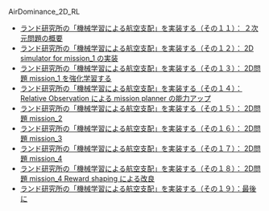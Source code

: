 AirDominance_2D_RL

 - [ランド研究所の「機械学習による航空支配」を実装する（その１１）： ２次元問題の概要](https://qiita.com/DreamMakerAi/items/3572afde356ba5719123)
 - [ランド研究所の「機械学習による航空支配」を実装する（その１２）： 2D simulator for mission_1 の実装](https://qiita.com/DreamMakerAi/private/af22d730bf8cbff23fdd)
 - [ランド研究所の「機械学習による航空支配」を実装する（その１３）： 2D問題 mission_1 を強化学習する]()
 - [ランド研究所の「機械学習による航空支配」を実装する（その１４）： Relative Observation による mission planner の能力アップ]()
 - [ランド研究所の「機械学習による航空支配」を実装する（その１５）： 2D問題 mission_2]()
 - [ランド研究所の「機械学習による航空支配」を実装する（その１６）： 2D問題 mission_3]()
 - [ランド研究所の「機械学習による航空支配」を実装する（その１７）： 2D問題 mission_4]()
 - [ランド研究所の「機械学習による航空支配」を実装する（その１８）： 2D問題 mission_4 Reward shaping による改良]()
 - [ランド研究所の「機械学習による航空支配」を実装する（その１９）：最後に]()
